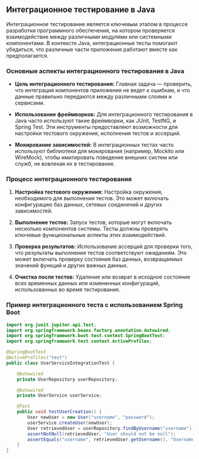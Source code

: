 ## Интеграционное тестирование в Java

Интеграционное тестирование является ключевым этапом в процессе разработки программного обеспечения, на котором проверяется взаимодействие между различными модулями или системными компонентами. В контексте Java, интеграционные тесты помогают убедиться, что различные части приложения работают вместе как предполагается.

### Основные аспекты интеграционного тестирования в Java

- **Цель интеграционного тестирования:** Главная задача — проверить, что интеграция компонентов приложения не ведет к ошибкам, и что данные правильно передаются между различными слоями и сервисами.

- **Использование фреймворков:** Для интеграционного тестирования в Java часто используют такие фреймворки, как JUnit, TestNG, и Spring Test. Эти инструменты предоставляют возможности для настройки тестового окружения, исполнения тестов и ассерций.

- **Мокирование зависимостей:** В интеграционных тестах часто используют библиотеки для мокирования (например, Mockito или WireMock), чтобы имитировать поведение внешних систем или служб, не вовлекая их в тестирование.

### Процесс интеграционного тестирования

1. **Настройка тестового окружения:** Настройка окружения, необходимого для выполнения тестов. Это может включать конфигурацию баз данных, сетевых соединений и других зависимостей.

2. **Выполнение тестов:** Запуск тестов, которые могут включать несколько компонентов системы. Тесты должны проверять ключевые функциональные аспекты этих взаимодействий.

3. **Проверка результатов:** Использование ассерций для проверки того, что результаты выполнения тестов соответствуют ожиданиям. Это может включать проверку состояния баз данных, возвращаемых значений функций и других важных данных.

4. **Очистка после тестов:** Удаление или возврат в исходное состояние всех временных данных или измененных конфигураций, использованных во время тестирования.

### Пример интеграционного теста с использованием Spring Boot

```java
import org.junit.jupiter.api.Test;
import org.springframework.beans.factory.annotation.Autowired;
import org.springframework.boot.test.context.SpringBootTest;
import org.springframework.test.context.ActiveProfiles;

@SpringBootTest
@ActiveProfiles("test")
public class UserServiceIntegrationTest {

    @Autowired
    private UserRepository userRepository;

    @Autowired
    private UserService userService;

    @Test
    public void testUserCreation() {
        User newUser = new User("username", "password");
        userService.createUser(newUser);
        User retrievedUser = userRepository.findByUsername("username");
        assertNotNull(retrievedUser, "User should not be null");
        assertEquals("username", retrievedUser.getUsername(), "Username should match");
    }
}
```

